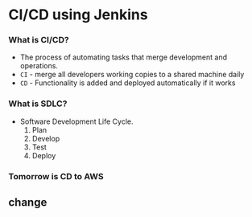 # CI/CD using Jenkins  
### What is CI/CD?  
* The process of automating tasks that merge development and operations.  
* `CI` - merge all developers working copies to a shared machine daily
* `CD` - Functionality is added and deployed automatically if it works


### What is SDLC?  
* Software Development Life Cycle.  
    1. Plan
    2. Develop
    3. Test
    4. Deploy
  

### Tomorrow is CD to AWS 
## change